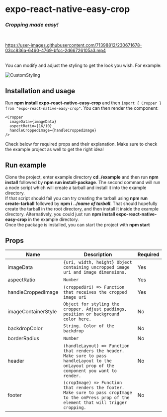 # expo-react-native-easy-crop
### *Cropping made easy!*
</br>

https://user-images.githubusercontent.com/71398812/230671678-03cc836a-6460-4769-bfcc-2d66726105a3.mp4

</br>
You can  modify and adjust the styling to get the look you wish. For example:

![CustomStyling](https://user-images.githubusercontent.com/71398812/230675380-c060aa65-9f79-4ca0-ac51-01fb67527463.png)

## Installation and usage

Run **npm install expo-react-native-easy-crop** and then `import { Cropper } from "expo-react-native-easy-crop"`.
You can then render the component:

    <Cropper
      imageData={imageData}
      aspectRatio={16/10}
      handleCroppedImage={handleCroppedImage}
    />
    
  Check below for required props and their explanation. Make sure to check the example project as well to get the right idea!

## Run example
Clone the project, enter example directory **cd ./example** and then run **npm install** followed by **npm run install-package**. The second command will run a node script which will create a tarball and install it into the example directory. 
<br/>
If that script should fail you can try creating the tarball using **npm run create-tarball** followed by **npm i ../*name of tarball***. That should hopefully create the tarball in the root directory, and then install it inside the example directory. Alternatively, you could just run **npm install expo-react-native-easy-crop** in the example directory.
<br/>
Once the package is installed, you can start the project with **npm start**


## Props

|     Name      |Description                    |          Required          |
|---------------|-------------------------------|----------------------------|
|imageData | `{uri, width, height} Object containing uncropped image uri and image dimensions.` | Yes |
|aspectRatio | `Number` | Yes |
|handleCroppedImage | `(croppedUri) => Function that receives the cropped image uri`| Yes |
|imageContainerStyle | `Object for styling the cropper. Adjust paddings, position or background color here.` | No |
|backdropColor |`String. Color of the backdrop` | No |
|borderRadius | `Number` | No |
|header | `(handleLayout) => Function that renders the header. Make sure to pass handleLayout to the onLayout prop of the component you want to render. ` | No |
|footer | `(cropImage) => Function that renders the footer. Make sure to pass cropImage to the onPress prop of the element that will trigger cropping.` | No |
